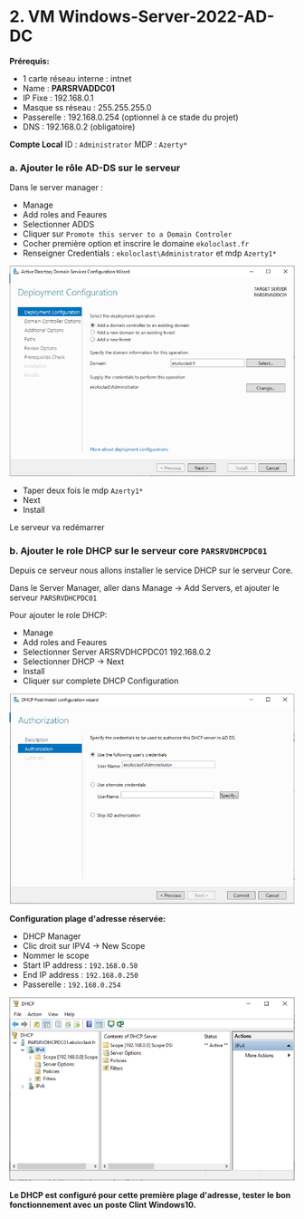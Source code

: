 # 2. VM Windows-Server-2022-AD-DC

**Prérequis:**

- 1 carte réseau interne : intnet
- Name : **PARSRVADDC01**
- IP Fixe : 192.168.0.1
- Masque ss réseau : 255.255.255.0
- Passerelle : 192.168.0.254 (optionnel à ce stade du projet)
- DNS : 192.168.0.2 (obligatoire)


**Compte Local** 
ID : ``Administrator``
MDP : ``Azerty*``

### a. Ajouter le rôle AD-DS sur le serveur

Dans le server manager :

- Manage
- Add roles and Feaures
- Selectionner ADDS
- Cliquer sur ``Promote this server to a Domain Controler``
- Cocher première option et inscrire le domaine ``ekoloclast.fr``
- Renseigner Credentials : ``ekoloclast\Administrator`` et mdp ``Azerty1*``

![adddomain](https://github.com/Seyia11/capture-DHCP/blob/main/Quete%20Dhcp%20windows%20server/adddomaine.PNG?raw=true)


- Taper deux fois le mdp ``Azerty1*``
- Next
- Install

Le serveur va redémarrer

### b. Ajouter le role DHCP sur le serveur core ``PARSRVDHCPDC01``

Depuis ce serveur nous allons installer le service DHCP sur le serveur Core.

Dans le Server Manager, aller dans Manage -> Add Servers, et ajouter le serveur ``PARSRVDHCPDC01``

Pour ajouter le role DHCP:

- Manage
- Add roles and Feaures
- Selectionner Server ARSRVDHCPDC01 192.168.0.2
- Selectionner DHCP -> Next
- Install
- Cliquer sur complete DHCP Configuration

![auto](https://github.com/Seyia11/capture-DHCP/blob/main/Quete%20Dhcp%20windows%20server/dhcpauto.PNG?raw=true)

**Configuration plage d'adresse réservée:**

- DHCP Manager
- Clic droit sur IPV4 -> New Scope
- Nommer le scope
- Start IP address : ``192.168.0.50``
- End IP address : ``192.168.0.250``
- Passerelle : ``192.168.0.254``

![dhcpfin](https://github.com/Seyia11/capture-DHCP/blob/main/Quete%20Dhcp%20windows%20server/dhcpfin.PNG?raw=true)

**Le DHCP est configuré pour cette première plage d'adresse, tester le bon fonctionnement avec un poste Clint Windows10.**

